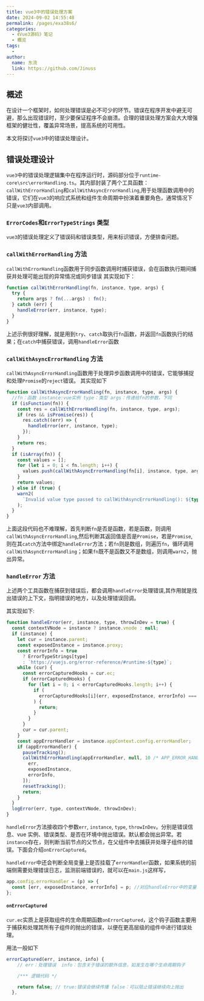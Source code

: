 ```yaml
---
title: vue3中的错误处理方案
date: 2024-09-02 14:55:48
permalink: /pages/exa38s6/
categories:
  - 《Vue3源码》笔记
  - 概览
tags:
  -
author:
  name: 东流
  link: https://github.com/Jinuss
---
```


## 概述

在设计一个框架时，如何处理错误是必不可少的环节。错误在程序开发中避无可避，那么出现错误时，至少要保证程序不会崩溃。合理的错误处理方案会大大增强框架的健壮性，覆盖异常场景，提高系统的可用性。

本文将探讨`vue3`中的错误处理设计。

## 错误处理设计

`vue3`中的错误处理逻辑集中在程序运行时，源码部分位于`runtime-core\src\errorHandling.ts`。其内部封装了两个工具函数：`callWithErrorHandling`和`callWithAsyncErrorHandling`,用于处理函数调用中的错误，它们在`vue3`的响应式系统和组件生命周期中扮演着重要角色，通常情况下只是`vue3`内部调用。

### `ErrorCodes`和`ErrorTypeStrings` 类型

`vue3`的错误处理定义了错误码和错误类型，用来标识错误，方便排查问题。

### `callWithErrorHandling` 方法

`callWithErrorHandling`函数用于同步函数调用时捕获错误，会在函数执行期间捕获并处理可能出现的异常情况或同步错误
其实现如下：

```js
function callWithErrorHandling(fn, instance, type, args) {
  try {
    return args ? fn(...args) : fn();
  } catch (err) {
    handleError(err, instance, type);
  }
}
```

上述示例很好理解，就是用到`try`、`catch`取执行`fn`函数，并返回`fn`函数执行的结果；在`catch`中捕获错误，调用`handleError`函数

### `callWithAsyncErrorHandling` 方法

`callWithAsyncErrorHandling`函数用于处理异步函数调用中的错误，它能够捕捉和处理`Promise`的`reject`错误。
其实现如下

```js
function callWithAsyncErrorHandling(fn, instance, type, args) {
  //fn：函数 instance:vue实例 type：类型 args：传递给fn的参数，下同
  if (isFunction(fn)) {
    const res = callWithErrorHandling(fn, instance, type, args);
    if (res && isPromise(res)) {
      res.catch((err) => {
        handleError(err, instance, type);
      });
    }
    return res;
  }
  if (isArray(fn)) {
    const values = [];
    for (let i = 0; i < fn.length; i++) {
      values.push(callWithAsyncErrorHandling(fn[i], instance, type, args));
    }
    return values;
  } else if (true) {
    warn2(
      `Invalid value type passed to callWithAsyncErrorHandling(): ${typeof fn}`
    );
  }
}
```

上面这段代码也不难理解，首先判断`fn`是否是函数，若是函数，则调用`callWithAsyncErrorHandling`,然后判断其返回值是否是`Promise`，若是`Promise`,则在其`catch`方法中绑定`handleError`方法；若`fn`则是数组，则遍历`fn`，循环调用`callWithAsyncErrorHandling`；如果`fn`既不是函数又不是数组，则调用`warn2`，抛出异常。

### `handleError` 方法

上述两个工具函数在捕获到错误后，都会调用`handleError`处理错误,其作用就是找出错误的上下文，指明错误的地方，以及处理错误回调。

其实现如下:

```js
function handleError(err, instance, type, throwInDev = true) {
  const contextVNode = instance ? instance.vnode : null;
  if (instance) {
    let cur = instance.parent;
    const exposedInstance = instance.proxy;
    const errorInfo = true
      ? ErrorTypeStrings[type]
      : `https://vuejs.org/error-reference/#runtime-${type}`;
    while (cur) {
      const errorCapturedHooks = cur.ec;
      if (errorCapturedHooks) {
        for (let i = 0; i < errorCapturedHooks.length; i++) {
          if (
            errorCapturedHooks[i](err, exposedInstance, errorInfo) === false
          ) {
            return;
          }
        }
      }
      cur = cur.parent;
    }
    const appErrorHandler = instance.appContext.config.errorHandler;
    if (appErrorHandler) {
      pauseTracking();
      callWithErrorHandling(appErrorHandler, null, 10 /* APP_ERROR_HANDLER */, [
        err,
        exposedInstance,
        errorInfo,
      ]);
      resetTracking();
      return;
    }
  }
  logError(err, type, contextVNode, throwInDev);
}
```

`handleError`方法接收四个参数`err`, `instance`, `type`, `throwInDev`。分别是错误信息、vue 实例、错误类型、是否在环境中抛出错误。默认都会抛出异常。若`instance`存在，则判断当前节点的父节点，在父组件中去捕获并处理子组件的错误。下面会介绍`onErrorCaptured`。

`handleError`中还会判断全局变量上是否挂载了`errorHandler`函数，如果系统的前端侧需要处理错误日志，监测前端错误的，就可以在`main.js`这样写，

```js
app.config.errorHandler = (p) => {
  const [err, exposedInstance, errorInfo] = p; //对应handleError中的变量
};
```

#### `onErrorCaptured`

`cur.ec`实质上是获取组件的生命周期函数`onErrorCaptured`，这个钩子函数主要用于捕获和处理其所有子组件的抛出的错误，以便在更高层级的组件中进行错误处理。

用法一般如下

```js
errorCaptured(err, instance, info) {
    // err：处理错误  info：包含关于错误的额外信息，如发生在哪个生命周期钩子

    /*** 逻辑代码 */

    return false; // true:错误会继续传播 false：可以阻止错误继续向上抛出
  },
```
